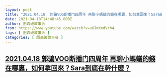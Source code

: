 ```yaml
---
layout: post
title: "2021.04.18  郭骗VOG断播门四周年 再聊小螞蟻的錢在哪裏，如何拿回來？Sara到底在幹什麽？"
date: 2021-04-18T14:48:45.000Z
author: 图森破故事会
from: https://www.youtube.com/watch?v=u6JmXndVrh4
tags: [ 图森破故事会 ]
categories: [ 图森破故事会 ]
---
```

<!--1618757325000-->
[2021.04.18  郭骗VOG断播门四周年 再聊小螞蟻的錢在哪裏，如何拿回來？Sara到底在幹什麽？](https://www.youtube.com/watch?v=u6JmXndVrh4)
------

<div>

</div>
